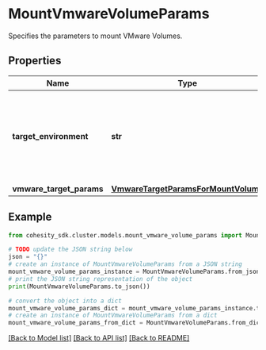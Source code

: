 # MountVmwareVolumeParams

Specifies the parameters to mount VMware Volumes.

## Properties

Name | Type | Description | Notes
------------ | ------------- | ------------- | -------------
**target_environment** | **str** | Specifies the environment of the recovery target. The corresponding params below must be filled out. | 
**vmware_target_params** | [**VmwareTargetParamsForMountVolume**](VmwareTargetParamsForMountVolume.md) |  | [optional] 

## Example

```python
from cohesity_sdk.cluster.models.mount_vmware_volume_params import MountVmwareVolumeParams

# TODO update the JSON string below
json = "{}"
# create an instance of MountVmwareVolumeParams from a JSON string
mount_vmware_volume_params_instance = MountVmwareVolumeParams.from_json(json)
# print the JSON string representation of the object
print(MountVmwareVolumeParams.to_json())

# convert the object into a dict
mount_vmware_volume_params_dict = mount_vmware_volume_params_instance.to_dict()
# create an instance of MountVmwareVolumeParams from a dict
mount_vmware_volume_params_from_dict = MountVmwareVolumeParams.from_dict(mount_vmware_volume_params_dict)
```
[[Back to Model list]](../README.md#documentation-for-models) [[Back to API list]](../README.md#documentation-for-api-endpoints) [[Back to README]](../README.md)


